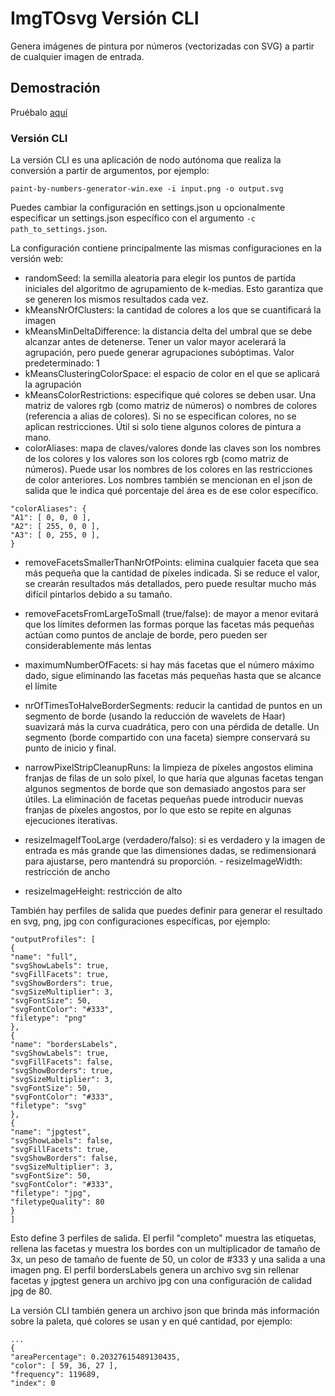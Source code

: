 # ImgTOsvg Versión CLI
Genera imágenes de pintura por números (vectorizadas con SVG) a partir de cualquier imagen de entrada.

## Demostración

Pruébalo [aquí](https://acrohs.github.io/DavidP_imgTOsvg/)

### Versión CLI

La versión CLI es una aplicación de nodo autónoma que realiza la conversión a partir de argumentos, por ejemplo:
```
paint-by-numbers-generator-win.exe -i input.png -o output.svg
```
Puedes cambiar la configuración en settings.json u opcionalmente especificar un settings.json específico con el argumento `-c path_to_settings.json`.

La configuración contiene principalmente las mismas configuraciones en la versión web:
- randomSeed: la semilla aleatoria para elegir los puntos de partida iniciales del algoritmo de agrupamiento de k-medias. Esto garantiza que se generen los mismos resultados cada vez.
- kMeansNrOfClusters: la cantidad de colores a los que se cuantificará la imagen
- kMeansMinDeltaDifference: la distancia delta del umbral que se debe alcanzar antes de detenerse. Tener un valor mayor acelerará la agrupación, pero puede generar agrupaciones subóptimas. Valor predeterminado: 1
- kMeansClusteringColorSpace: el espacio de color en el que se aplicará la agrupación
- kMeansColorRestrictions: especifique qué colores se deben usar. Una matriz de valores rgb (como matriz de números) o nombres de colores (referencia a alias de colores). Si no se especifican colores, no se aplican restricciones. Útil si solo tiene algunos colores de pintura a mano.
- colorAliases: mapa de claves/valores donde las claves son los nombres de los colores y los valores son los colores rgb (como matriz de números). Puede usar los nombres de los colores en las restricciones de color anteriores. Los nombres también se mencionan en el json de salida que le indica qué porcentaje del área es de ese color específico.
```
"colorAliases": {
"A1": [ 0, 0, 0 ],
"A2": [ 255, 0, 0 ],
"A3": [ 0, 255, 0 ],
}
```
- removeFacetsSmallerThanNrOfPoints: elimina cualquier faceta que sea más pequeña que la cantidad de píxeles indicada. Si se reduce el valor, se crearán resultados más detallados, pero puede resultar mucho más difícil pintarlos debido a su tamaño.
- removeFacetsFromLargeToSmall (true/false): de mayor a menor evitará que los límites deformen las formas porque las facetas más pequeñas actúan como puntos de anclaje de borde, pero pueden ser considerablemente más lentas
- maximumNumberOfFacets: si hay más facetas que el número máximo dado, sigue eliminando las facetas más pequeñas hasta que se alcance el límite

- nrOfTimesToHalveBorderSegments: reducir la cantidad de puntos en un segmento de borde (usando la reducción de wavelets de Haar) suavizará más la curva cuadrática, pero con una pérdida de detalle. Un segmento (borde compartido con una faceta) siempre conservará su punto de inicio y final.

- narrowPixelStripCleanupRuns: la limpieza de píxeles angostos elimina franjas de filas de un solo píxel, lo que haría que algunas facetas tengan algunos segmentos de borde que son demasiado angostos para ser útiles. La eliminación de facetas pequeñas puede introducir nuevas franjas de píxeles angostos, por lo que esto se repite en algunas ejecuciones iterativas.

- resizeImageIfTooLarge (verdadero/falso): si es verdadero y la imagen de entrada es más grande que las dimensiones dadas, se redimensionará para ajustarse, pero mantendrá su proporción. - resizeImageWidth: restricción de ancho
- resizeImageHeight: restricción de alto

También hay perfiles de salida que puedes definir para generar el resultado en svg, png, jpg con configuraciones específicas, por ejemplo:
```
"outputProfiles": [
{
"name": "full",
"svgShowLabels": true,
"svgFillFacets": true,
"svgShowBorders": true,
"svgSizeMultiplier": 3,
"svgFontSize": 50,
"svgFontColor": "#333",
"filetype": "png"
},
{
"name": "bordersLabels",
"svgShowLabels": true,
"svgFillFacets": false,
"svgShowBorders": true,
"svgSizeMultiplier": 3,
"svgFontSize": 50,
"svgFontColor": "#333",
"filetype": "svg"
},
{
"name": "jpgtest",
"svgShowLabels": false,
"svgFillFacets": true,
"svgShowBorders": false,
"svgSizeMultiplier": 3,
"svgFontSize": 50,
"svgFontColor": "#333",
"filetype": "jpg",
"filetypeQuality": 80
}
]
```
Esto define 3 perfiles de salida. El perfil "completo" muestra las etiquetas, rellena las facetas y muestra los bordes con un multiplicador de tamaño de 3x, un peso de tamaño de fuente de 50, un color de #333 y una salida a una imagen png. El perfil bordersLabels genera un archivo svg sin rellenar facetas y jpgtest genera un archivo jpg con una configuración de calidad jpg de 80.

La versión CLI también genera un archivo json que brinda más información sobre la paleta, qué colores se usan y en qué cantidad, por ejemplo:
```
...
{
"areaPercentage": 0.20327615489130435,
"color": [ 59, 36, 27 ],
"frequency": 119689,
"index": 0
